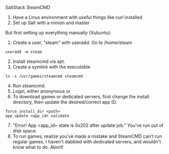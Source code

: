 SaltStack SteamCMD
1. Have a Linux environment with useful things like curl installed
2. Set up Salt with a minion and master

But first setting up everything manually (Xubuntu):

1. Create a user, "steam" with useradd. Go to /home/steam

```
useradd -m steam
```

2. Install steamcmd via apt.
3. Create a symlink with the executable 

```
ln -s /usr/games/steamcmd steamcmd
```
4. Run steamcmd. 
5. Login, either anonymous or <username>
6. To download games or dedicated servers, first change the install directory, then update the desired/correct app ID.

```
force_install_dir <path>
app_update <app_id> validate
```
7. "Error! App <app_id> state is 0x202 after update job." You've run out of disk space. 
8. To run games, realize you've made a mistake and SteamCMD can't run regular games. I haven't dabbled with dedicated servers, and wouldn't know what to do. Abort!
